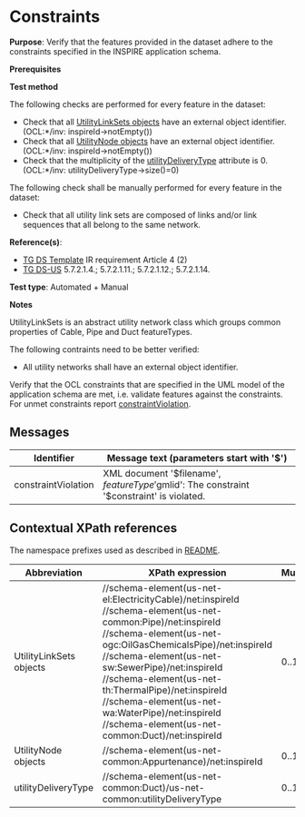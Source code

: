 # Constraints

**Purpose**: Verify that the features provided in the dataset adhere to the constraints specified in the INSPIRE application schema.

**Prerequisites**

**Test method**

The following checks are performed for every feature in the dataset:

* Check that all [UtilityLinkSets objects](#UtilityLinkSets) have an external object identifier. (OCL:*/inv: inspireId->notEmpty())
* Check that all [UtilityNode objects](#UtilityNode) have an external object identifier. (OCL:*/inv: inspireId->notEmpty())
* Check that the multiplicity of the [utilityDeliveryType](#utilityDeliveryType) attribute is 0. (OCL:*/inv: utilityDeliveryType->size()=0)


The following check shall be manually performed for every feature in the dataset:

* Check that all utility link sets are composed of links and/or link sequences that all belong to the same network.


**Reference(s)**: 

* [TG DS Template](./README.md#ref_TG_DS_tmpl) IR requirement Article 4 (2)
* [TG DS-US](./README.md#ref_TG_DS_US) 5.7.2.1.4.; 5.7.2.1.11.; 5.7.2.1.12.; 5.7.2.1.14.

**Test type**: Automated + Manual

**Notes** 

UtilityLinkSets is an abstract utility network class which groups common properties of Cable, Pipe and Duct featureTypes.

The following contraints need to be better verified:
* All utility networks shall have an external object identifier.

Verify that the OCL constraints that are specified in the UML model of the application schema are met, i.e. validate features against the constraints. For unmet constraints report [constraintViolation](#constraintViolation).

## Messages

Identifier  |  Message text (parameters start with '$')
---------------------------------------------------------- | -------------------------------------------------------------------------
constraintViolation <a name="constraintViolation"/>  |  XML document '$filename', $featureType '$gmlid': The constraint '$constraint' is violated.

## Contextual XPath references

The namespace prefixes used as described in [README](./README.md#namespaces).

Abbreviation                  |  XPath expression                                     |Multiplicity       |Voidable
----------------------------- | ----------------------------------------------------- | ------------------|----------
UtilityLinkSets objects <a name="UtilityLinkSets"></a> | //schema-element(us-net-el:ElectricityCable)/net:inspireId <br> //schema-element(us-net-common:Pipe)/net:inspireId <br> //schema-element(us-net-ogc:OilGasChemicalsPipe)/net:inspireId <br> //schema-element(us-net-sw:SewerPipe)/net:inspireId <br> //schema-element(us-net-th:ThermalPipe)/net:inspireId <br> //schema-element(us-net-wa:WaterPipe)/net:inspireId <br> //schema-element(us-net-common:Duct)/net:inspireId  | 0..1 | No
UtilityNode objects <a name="UtilityNode"></a> | //schema-element(us-net-common:Appurtenance)/net:inspireId | 0..1 | No
utilityDeliveryType <a name="utilityDeliveryType"></a> | //schema-element(us-net-common:Duct)/us-net-common:utilityDeliveryType | 0..1 | Yes
